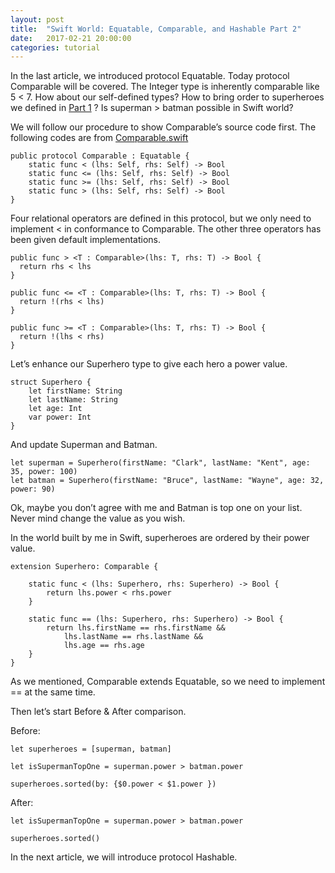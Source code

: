 ```yaml
---
layout: post
title:  "Swift World: Equatable, Comparable, and Hashable Part 2"
date:   2017-02-21 20:00:00
categories: tutorial
---
```


In the last article, we introduced protocol Equatable. Today protocol Comparable will be covered. The Integer type is inherently comparable like 5 < 7. How about our self-defined types? How to bring order to superheroes we defined in [Part 1](http://pengguo.xyz/tutorial/2017/02/19/Equatable-Comparable-Hashable-In-Swift-1.html) ?  Is superman > batman possible in Swift world?

We will follow our procedure to show Comparable’s source code first.
The following codes are from [Comparable.swift](https://github.com/apple/swift/blob/master/stdlib/public/core/Comparable.swift)

```
public protocol Comparable : Equatable {
    static func < (lhs: Self, rhs: Self) -> Bool
    static func <= (lhs: Self, rhs: Self) -> Bool
    static func >= (lhs: Self, rhs: Self) -> Bool
    static func > (lhs: Self, rhs: Self) -> Bool
}
```

Four relational operators are defined in this protocol, but we only need to implement < in conformance to Comparable. The other three operators has been given default implementations.

```
public func > <T : Comparable>(lhs: T, rhs: T) -> Bool {
  return rhs < lhs
}
```

```
public func <= <T : Comparable>(lhs: T, rhs: T) -> Bool {
  return !(rhs < lhs)
}
```

```
public func >= <T : Comparable>(lhs: T, rhs: T) -> Bool {
  return !(lhs < rhs)
}
```

Let’s enhance our Superhero type to give each hero a power value.

```
struct Superhero {
    let firstName: String
    let lastName: String
    let age: Int
    var power: Int
}
```

And update Superman and Batman.

```
let superman = Superhero(firstName: "Clark", lastName: "Kent", age: 35, power: 100)
let batman = Superhero(firstName: "Bruce", lastName: "Wayne", age: 32, power: 90)
```

Ok, maybe you don’t agree with me and Batman is top one on your list. Never mind change the value as you wish.

In the world built by me in Swift, superheroes are ordered by their power value.

```
extension Superhero: Comparable {

    static func < (lhs: Superhero, rhs: Superhero) -> Bool {
        return lhs.power < rhs.power
    }

    static func == (lhs: Superhero, rhs: Superhero) -> Bool {
        return lhs.firstName == rhs.firstName &&
            lhs.lastName == rhs.lastName &&
            lhs.age == rhs.age
    }
}
```

As we mentioned, Comparable extends Equatable, so we need to implement == at the same time.

Then let’s  start Before & After comparison.

Before:

```
let superheroes = [superman, batman]
```

```
let isSupermanTopOne = superman.power > batman.power

superheroes.sorted(by: {$0.power < $1.power })
```

After:

```
let isSupermanTopOne = superman.power > batman.power

superheroes.sorted()
```

In the next article, we will introduce protocol Hashable. 

